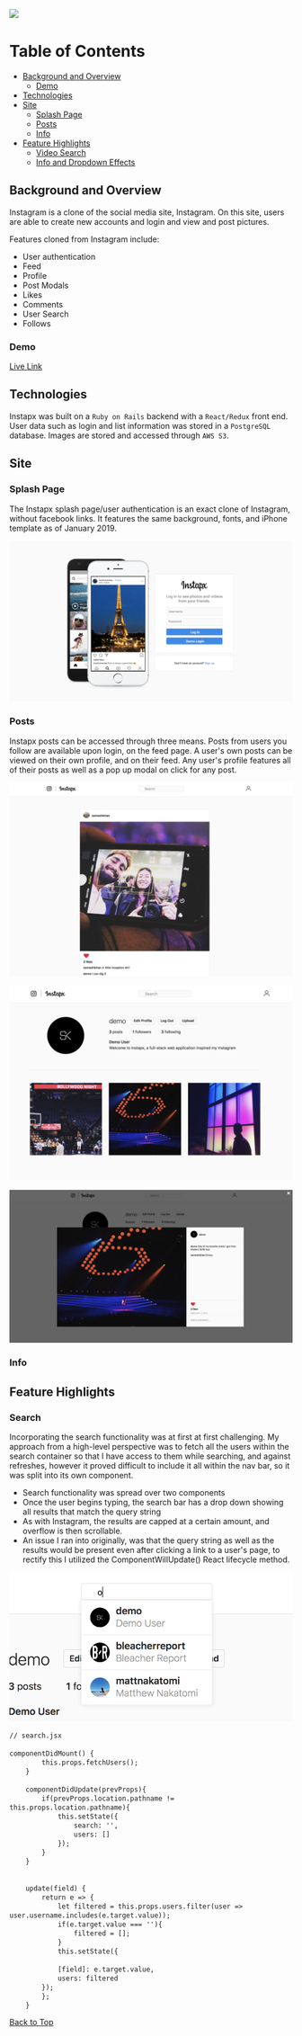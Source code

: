 ![](https://s3-us-west-1.amazonaws.com/instapx-dev/instapx.png)

# Table of Contents
- [Background and Overview](#background-and-overview)
  - [Demo](#demo)
- [Technologies](#technologies)
- [Site](#site)
  - [Splash Page](#splash-page)
  - [Posts](#posts)
  - [Info](#info)
- [Feature Highlights](#feature-highlights)
  - [Video Search](#video-search)
  - [Info and Dropdown Effects](#video-info-dropdown-and-effects)

## Background and Overview

Instagram is a clone of the social media site, Instagram. On this site, users are able to create new accounts and login and view and post pictures.

Features cloned from Instagram include:
* User authentication
* Feed
* Profile
* Post Modals
* Likes
* Comments
* User Search
* Follows



### Demo
[Live Link](https://instapx.herokuapp.com/#/)

## Technologies

Instapx was built on a `Ruby on Rails` backend with a `React/Redux` front end. User data such as login and list information was stored in a `PostgreSQL` database. Images are stored and accessed through `AWS S3`. 

## Site

### Splash Page

The Instapx splash page/user authentication is an exact clone of Instagram, without facebook links. It features the same background, fonts, and iPhone template as of January 2019.

![](./app/assets/images/r-splash.png)



### Posts

Instapx posts can be accessed through three means. Posts from users you follow are available upon login, on the feed page. A user's own posts can be viewed on their own profile, and on their feed. Any user's profile features all of their posts as well as a pop up modal on click for any post.

![](./app/assets/images/r-feed.png)

![](./app/assets/images/r-user-profile.png)

![](./app/assets/images/r-post-modal.png)


### Info


## Feature Highlights

### Search

Incorporating the search functionality was at first at first challenging. My approach from a high-level perspective was to fetch all the users within the search container so that I have access to them while searching, and against refreshes, however it proved difficult to include it all within the nav bar, so it was split into its own component. 

* Search functionality was spread over two components
* Once the user begins typing, the search bar has a drop down showing all results that match the query string
* As with Instagram, the results are capped at a certain amount, and overflow is then scrollable. 
* An issue I ran into originally, was that the query string as well as the results would be present even after clicking a link to a user's page, to rectify this I utilized the ComponentWillUpdate() React lifecycle method. 


![](./app/assets/images/r-search-bar.png)

```
// search.jsx

componentDidMount() {
        this.props.fetchUsers();
    }

    componentDidUpdate(prevProps){
        if(prevProps.location.pathname != this.props.location.pathname){
            this.setState({
                search: '',
                users: []
            });
        }
    }


    update(field) {
        return e => { 
            let filtered = this.props.users.filter(user => user.username.includes(e.target.value));
            if(e.target.value === ''){
                filtered = [];
            }
            this.setState({

            [field]: e.target.value,
            users: filtered
        });
        };
    }
```


[Back to Top](#)